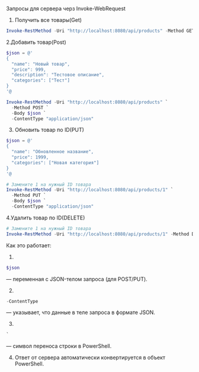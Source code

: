 ﻿Запросы для сервера черз Invoke-WebRequest


1. Получить все товары(Get)
```PowerShell
Invoke-RestMethod -Uri "http://localhost:8080/api/products" -Method GET
```

2.Добавить товар(Post)
```PowerShell
$json = @'
{
  "name": "Новый товар",
  "price": 999,
  "description": "Тестовое описание",
  "categories": ["Тест"]
}
'@

Invoke-RestMethod -Uri "http://localhost:8080/api/products" `
  -Method POST `
  -Body $json `
  -ContentType "application/json"
```

3. Обновить товар по ID(PUT)
```PowerShell
$json = @'
{
  "name": "Обновленное название",
  "price": 1999,
  "categories": ["Новая категория"]
}
'@

# Замените 1 на нужный ID товара
Invoke-RestMethod -Uri "http://localhost:8080/api/products/1" `
  -Method PUT `
  -Body $json `
  -ContentType "application/json"
```

4.Удалить товар по ID(DELETE)
```PowerShell
# Замените 1 на нужный ID товара
Invoke-RestMethod -Uri "http://localhost:8080/api/products/1" -Method DELETE
```


Как это работает:

1. 
```PowerShell
$json
```
— переменная с JSON-телом запроса (для POST/PUT).

2.
```PowerShell
-ContentType
```
 — указывает, что данные в теле запроса в формате JSON.

3.
```PowerShell
`
```
— символ переноса строки в PowerShell.

4. Ответ от сервера автоматически конвертируется в объект PowerShell.